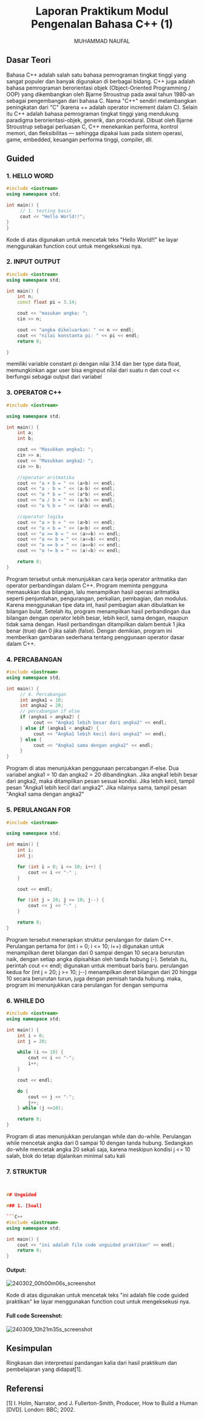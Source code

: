 # <h1 align="center">Laporan Praktikum Modul Pengenalan Bahasa C++ (1)</h1>
<p align="center">MUHAMMAD NAUFAL</p>

## Dasar Teori

Bahasa C++ adalah salah satu bahasa pemrograman tingkat tinggi yang sangat populer dan banyak digunakan di berbagai bidang. C++ juga adalah bahasa pemrograman berorientasi objek (Object-Oriented Programming / OOP) yang dikembangkan oleh Bjarne Stroustrup pada awal tahun 1980-an sebagai pengembangan dari bahasa C. Nama "C++" sendiri melambangkan peningkatan dari "C" (karena ++ adalah operator increment dalam C). Selain itu C++ adalah bahasa pemrograman tingkat tinggi yang mendukung paradigma berorientasi-objek, generik, dan procedural. Dibuat oleh Bjarne Stroustrup sebagai perluasan C, C++ menekankan performa, kontrol memori, dan fleksibilitas — sehingga dipakai luas pada sistem operasi, game, embedded, keuangan performa tinggi, compiler, dll.

## Guided 

### 1. HELLO WORD

```C++
#include <iostream> 
using namespace std;

int main() {
     // 1. testing basic
     cout << "Hello World!!";
}
}
```
Kode di atas digunakan untuk mencetak teks "Hello World!!" ke layar menggunakan function cout untuk mengeksekusi nya.

### 2. INPUT OUTPUT
```C++
#include <iostream>
using namespace std;

int main() {
    int n;
    const float pi = 3.14;

    cout << "masukan angka: ";
    cin >> n;

    cout << "angka dikeluarkan: " << n << endl;
    cout << "nilai konstanta pi: " << pi << endl;
    return 0;

}
```
memiliki variable constant pi dengan nilai 3.14 dan ber type data float, memungkinkan agar user bisa enginput nilai dari suatu n dan cout << berfungsi sebagai output dari variabel

### 3. OPERATOR C++
```C++
#include <iostream>

using namespace std;

int main() {
    int a;
    int b;

    cout << "Masukkan angka1: ";
    cin >> a;
    cout << "Masukkan angka2: ";
    cin >> b;

    //operator aritmatika
    cout << "a + b = " << (a+b) << endl;
    cout << "a - b = " << (a-b) << endl;
    cout << "a * b = " << (a*b) << endl;
    cout << "a / b = " << (a/b) << endl;
    cout << "a % b = " << (a%b) << endl;

    //operator logika 
    cout << "a > b = " << (a>b) << endl;
    cout << "a < b = " << (a<b) << endl;
    cout << "a >= b = " << (a>=b) << endl;
    cout << "a <= b = " << (a<=b) << endl;
    cout << "a == b = " << (a==b) << endl;
    cout << "a != b = " << (a!=b) << endl;

    return 0;
}
```
Program tersebut untuk menunjukkan cara kerja operator aritmatika dan operator perbandingan dalam C++. Program meminta pengguna memasukkan dua bilangan, lalu menampilkan hasil operasi aritmatika seperti penjumlahan, pengurangan, perkalian, pembagian, dan modulus. Karena menggunakan tipe data int, hasil pembagian akan dibulatkan ke bilangan bulat. Setelah itu, program menampilkan hasil perbandingan dua bilangan dengan operator lebih besar, lebih kecil, sama dengan, maupun tidak sama dengan. Hasil perbandingan ditampilkan dalam bentuk 1 jika benar (true) dan 0 jika salah (false). Dengan demikian, program ini memberikan gambaran sederhana tentang penggunaan operator dasar dalam C++.

### 4. PERCABANGAN
```C++
#include <iostream>
using namespace std;

int main() {
     // 4. Percabangan
     int angka1 = 10;
     int angka2 = 20;
     // percabangan if else
     if (angka1 > angka2) {
          cout << "Angka1 lebih besar dari angka2" << endl;
     } else if (angka1 < angka2) {
          cout << "Angka1 lebih kecil dari angka2" << endl;
     } else {
          cout << "Angka1 sama dengan angka2" << endl;
     }
}
```
Program di atas menunjukkan penggunaan percabangan if-else. Dua variabel angka1 = 10 dan angka2 = 20 dibandingkan. Jika angka1 lebih besar dari angka2, maka ditampilkan pesan sesuai kondisi. Jika lebih kecil, tampil pesan "Angka1 lebih kecil dari angka2". Jika nilainya sama, tampil pesan "Angka1 sama dengan angka2"

### 5. PERULANGAN FOR
```C++
#include <iostream>

using namespace std;

int main() {
    int i;
    int j;

    for (int i = 0; i <= 10; i++) {
        cout << i << "-" ;
    }

    cout << endl;

    for (int j = 20; j >= 10; j--) {
        cout << j << "-" ;
    }

    return 0;
}
```
Program tersebut menerapkan struktur perulangan for dalam C++. Perulangan pertama for (int i = 0; i <= 10; i++) digunakan untuk menampilkan deret bilangan dari 0 sampai dengan 10 secara berurutan naik, dengan setiap angka dipisahkan oleh tanda hubung (-). Setelah itu, perintah cout << endl; digunakan untuk membuat baris baru. perulangan kedua for (int j = 20; j >= 10; j--) menampilkan deret bilangan dari 20 hingga 10 secara berurutan turun, juga dengan pemisah tanda hubung. maka, program ini menunjukkan cara perulangan for dengan sempurna 

### 6. WHILE DO
```C++
#include <iostream>
using namespace std;

int main() {
    int i = 0;
    int j = 20;

    while (i <= 10) {
        cout << i << "-";
        i++;
    }

    cout << endl;

    do {
        cout << j << "-";
        j++;
    } while (j <=10);

    return 0;
}
```
Program di atas menunjukkan perulangan while dan do-while. Perulangan while mencetak angka dari 0 sampai 10 dengan tanda hubung. Sedangkan do-while mencetak angka 20 sekali saja, karena meskipun kondisi j <= 10 salah, blok do tetap dijalankan minimal satu kali

### 7. STRUKTUR
```C++


## Unguided 

### 1. [Soal]

```C++
#include <iostream>
using namespace std;

int main() {
    cout << "ini adalah file code unguided praktikan" << endl;
    return 0;
}
```
#### Output:
![240302_00h00m06s_screenshot](https://github.com/suxeno/Struktur-Data-Assignment/assets/111122086/6d1727a8-fb77-4ecf-81ff-5de9386686b7)

Kode di atas digunakan untuk mencetak teks "ini adalah file code guided praktikan" ke layar menggunakan function cout untuk mengeksekusi nya.

#### Full code Screenshot:
![240309_10h21m35s_screenshot](https://github.com/suxeno/Struktur-Data-Assignment/assets/111122086/41e9641c-ad4e-4e50-9ca4-a0215e336b04)


## Kesimpulan
Ringkasan dan interpretasi pandangan kalia dari hasil praktikum dan pembelajaran yang didapat[1].

## Referensi
[1] I. Holm, Narrator, and J. Fullerton-Smith, Producer, How to Build a Human [DVD]. London: BBC; 2002.
